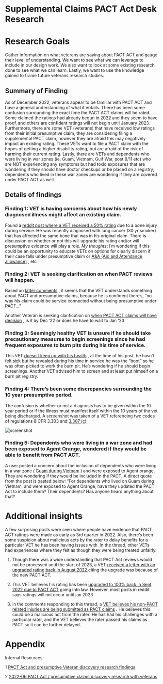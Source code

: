 # Supplemental Claims PACT Act Desk Research

# Research Goals
Gather information on what veterans are saying about PACT ACT and gauge their level of understanding. We want to see what we can leverage to include in our design work. We also want to look at some existing research done to see what we can learn. 
Lastly, we want to use the knowledge gained to frame future veterans research studies. 

## Summary of Finding
As of December 2022, veterans appear to be familiar with PACT ACT and have a general understanding of what it entails. There has been some confusion surrounding the exact time the PACT ACT claims will be rated. Some claimed the ratings had already begun in 2022 and they seem to have proof, and others are confident ratings will not begin until January 2023. Furthermore, there are some VET (veterans) that have received low ratings from their initial presumptive claim, they are considering filing a supplemental PACT claim, however they are afraid this may negatively impact an existing rating. These VETs want to file a PACT claim with the hopes of getting a higher disability rating, but are afraid of the risk of harming their current rating. Lastly, there are VETs and dependents who were living in war zones (ie. Guam, Vietnam, Gulf War, post 9/11 etc) who are NOT experiencing any symptoms but had toxic exposures that are wondering if they should have doctor checkups or be placed on a registry; dependents who lived in these war zones are wondering if they are covered under PACT ACT as well.

## Details of findings
### Finding 1: VET is having concerns about how his newly diagnosed illness might affect an existing claim.
Found a  [reddit post where a VET received a 50% rating](https://www.reddit.com/r/VeteransAffairs/comments/zouq60/non_service_connected_cancer/)  due to a bone injury during service. He was recently diagnosed with lung cancer (30 yr smoker) that has affected the same bone that was in his original claim. There is discussion on whether or not this will upgrade his rating and/or will presumptive evidence will play a role.
_My thoughts_: I’m wondering if this could be an opportunity to educate VETs on options for clearly discern if their case falls under presumptive claim or  [A&A (Aid and Attendance allowance)](https://www.va.gov/pension/aid-attendance-housebound/) , etc

### Finding 2: VET is seeking clarification on when PACT reviews will happen.
Based on  [latter comments](https://www.reddit.com/r/VeteransBenefits/comments/zegyyb/pact_clarification/) , it seems that the VET understands something about PACT and presumptive claims, because he is confident there’s, “no way his claim could be service connected without being presumptive under PACT…”

Another Veteran is seeking clarification on  [when PACT ACT claims will have decision](https://www.reddit.com/r/VeteransBenefits/comments/zd5hzg/pact_act_question/) , is it by Dec ‘22 or does he have to wait to Jan ‘23

### Finding 3: Seemingly healthy VET is unsure if he should take precautionary measures to begin screenings since he had frequent exposures to burn pits during his time of service.
This VET  [doesn’t keep up with his health](https://www.reddit.com/r/Veterans/comments/wf7avj/the_pact_act_and_your_va_benefits/) , at the time of his post, he hasn’t felt sick but he revealed during his time in service he was the “boot” so he was often picked to work the burn pit. He’s wondering if he should begin screenings. Another VET advised him to screen and at least put himself on a burn pit registry.

### Finding 4: There’s been some discrepancies surrounding the 10 year presumptive period.
The confusion is whether or not a diagnosis has to be given within the 10 year period or if the illness must manifest itself within the 10 years of the vet being discharged. A screenshot was taken of a VET referencing two codes of regulations 8 CFR 3.303 and  [3.307 (c)](https://www.ecfr.gov/current/title-38/chapter-I/part-3/subpart-A/subject-group-ECFR39056aee4e9ff13/section-3.307) 

![screenshot](VjeMxrpiCWSQk1Sh7XP1AH5w2N1ZwWmG8O6khNOazmFv2eNLsJLdvuKLJKbbUMcHLx6qAyavjjDpsmwtoBrX2RmQK4BQ5fzgrJBKgcA364Doo82_KtS263yUjSX6gCQdn2d4QWImmc_im0_YVCKlF0ooUIoKGEf3CBk67SYtES7-ml9h5IApJlxOAmAeSg.png)

### Finding 5: Dependents who were living in a war zone and had been exposed to Agent Orange, wondered if they would be able to benefit from PACT ACT.
 A user posted a concern about the inclusion of dependents who were living in a war zone ( [Guam during Vietnam](https://www.reddit.com/r/Veterans/comments/zel8rj/do_you_have_pact_act_questions/) ) and were exposed to Agent orange. They are wondering if they would be included in the PACT. A direct quote from the post is pasted below:
“For dependents who lived on Guam during Vietnam, and were exposed to Agent Orange, have they updated the PACT Act to include them? Their dependents? Has anyone heard anything about that?

# Additional insights
A few surprising posts were seen where people have evidence that PACT ACT ratings were made as early as 3rd quarter in 2022. Also, there’s been some suspicion about malicious acts by the rater to delay benefits for a particular VET he has been having issues with. In the thread, other VETs had experiences where they felt as though they were being treated unfairly.

1. Though there was a wide understanding that PACT Act reviews would not be processed until the start of 2023, a VET  [received a letter with an upgraded rating back in August 2022 ](https://www.reddit.com/r/VeteransBenefits/comments/x489xv/i_was_finally_approved_for_my_claim_at_100_due_to/) citing the upgrade was because of the new PACT ACT.

2. This VET believes his rating has been  [upgraded to 100% back in Sept 2022 due to PACT ACT](https://www.reddit.com/r/VeteransBenefits/comments/x489xv/i_was_finally_approved_for_my_claim_at_100_due_to/)  going into law. However, most posts in reddit says ratings will not occur until jan 2023

3. In the comments responding to this thread, a  [VET believes his non-PACT related injuries are being submitted as PACT claims](https://www.reddit.com/r/VeteransBenefits/comments/z2ssk7/comment/iy6y41s/) . He believes this could be a malicious act from the rater. He has had his challenges with a particular rater, and the VET believes the rater passed his claims as PACT so it can be further delayed. 

# Appendix
Internal Resources: 

1  [PACT Act and presumptive Veteran discovery research findings](https://github.com/department-of-veterans-affairs/va.gov-team/blob/cd9557e3a68a27b2bf37268afb54d5bc0c8d34ed/products/disability/abd-vro/2022-06-PACT-Act-presumptive-veterans/PACT-Act-research-report.md)  

2  [2022-06 PACT Act / presumptive claims discovery research with veterans](https://github.com/department-of-veterans-affairs/va.gov-research-repository/issues/136)  
